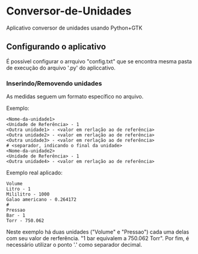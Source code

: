 # Conversor-de-Unidades
Aplicativo conversor de unidades usando Python+GTK

## Configurando o aplicativo
É possível configurar o arrquivo "config.txt" que se encontra mesma pasta de execução do arquivo '.py' do apliccativo.

### Inserindo/Removendo unidades
As medidas seguem um formato específico no arquivo. 

Exemplo:
```
<Nome-da-unidade1>
<Unidade de Referência> - 1
<Outra unidade1> - <valor em rerlação ao de referência>
<Outra unidade2> - <valor em rerlação ao de referência>
<Outra unidade3> - <valor em rerlação ao de referência>
# <separador, indicando o final da unidade>
<Nome-da-unidade2>
<Unidade de Referência> - 1
<Outra unidade4> - <valor em rerlação ao de referência>
```

Exemplo real aplicado:
```
Volume
Litro - 1
Mililitro - 1000
Galao americano - 0.264172
#
Pressao
Bar - 1
Torr - 750.062
```
Neste exemplo há duas unidades ("Volume" e "Pressao") cada uma delas com seu valor de rerferência. "1 bar equivalem a 750.062 Torr". Por fim, é necessário utilizar o ponto '.' como separador decimal.